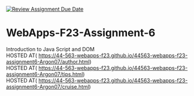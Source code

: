 [![Review Assignment Due Date](https://classroom.github.com/assets/deadline-readme-button-24ddc0f5d75046c5622901739e7c5dd533143b0c8e959d652212380cedb1ea36.svg)](https://classroom.github.com/a/b9NC0g7h)
# WebApps-F23-Assignment-6
Introduction to Java Script and DOM <br>
HOSTED AT( https://44-563-webapps-f23.github.io/44563-webapps-f23-assignment6-Argon07/author.html)
<br>
HOSTED AT( https://44-563-webapps-f23.github.io/44563-webapps-f23-assignment6-Argon07/tips.html)
<br>
HOSTED AT( https://44-563-webapps-f23.github.io/44563-webapps-f23-assignment6-Argon07/cruise.html)
